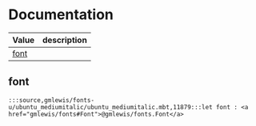 # Documentation
|Value|description|
|---|---|
|[font](#font)||

## font

```moonbit
:::source,gmlewis/fonts-u/ubuntu_mediumitalic/ubuntu_mediumitalic.mbt,11879:::let font : <a href="gmlewis/fonts#Font">@gmlewis/fonts.Font</a>
```

